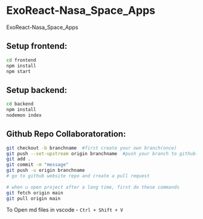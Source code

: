 # ExoReact-Nasa_Space_Apps
ExoReact-Nasa_Space_Apps

## Setup frontend:

```bash
cd frontend
npm install
npm start
```
## Setup backend:

```bash
cd backend
npm install
nodemon index
```


## Github Repo Collaboratoration:


```bash
git checkout -b branchname  #first create your own branch(once)
git push --set-upstream origin branchname  #push your branch to github(once)
git add .
git commit -m "message"
git push -u origin branchname   
# go to github website repo and create a pull request
    
# when u open project after a long time, first do these commands
git fetch origin main
git pull origin main
```
To Open md files in vscode - `Ctrl + Shift + V`


